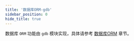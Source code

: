 ```yaml
---
title: '数据库ORM-gdb'
sidebar_position: 0
hide_title: true
---
```


数据库 `ORM` 功能由 `gdb` 模块实现，具体请参考 [数据库ORM](output/goframe-v2.2-md/核心组件-重点/数据库ORM) 章节。